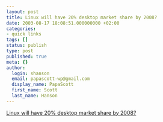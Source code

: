 ```yaml
---
layout: post
title: Linux will have 20% desktop market share by 2008?
date: 2003-08-17 18:08:51.000000000 +02:00
categories:
- quick links
tags: []
status: publish
type: post
published: true
meta: {}
author:
  login: shanson
  email: papascott-wp@gmail.com
  display_name: PapaScott
  first_name: Scott
  last_name: Hanson
---
```

<p><a title="Gnome preferred as it is _more_ different from Windows, easing re-training" href="http://slashdot.org/article.pl?sid=03/08/17/1459202">Linux will have 20% desktop market share by 2008?</a></p>
